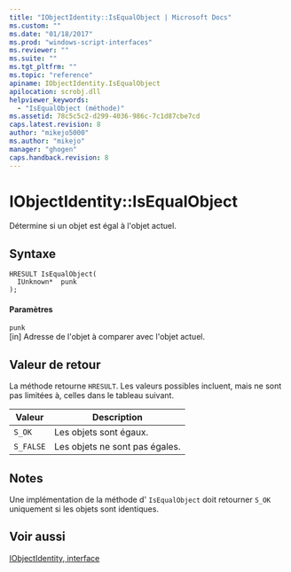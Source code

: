 ```yaml
---
title: "IObjectIdentity::IsEqualObject | Microsoft Docs"
ms.custom: ""
ms.date: "01/18/2017"
ms.prod: "windows-script-interfaces"
ms.reviewer: ""
ms.suite: ""
ms.tgt_pltfrm: ""
ms.topic: "reference"
apiname: IObjectIdentity.IsEqualObject
apilocation: scrobj.dll
helpviewer_keywords: 
  - "IsEqualObject (méthode)"
ms.assetid: 78c5c5c2-d299-4036-986c-7c1d87cbe7cd
caps.latest.revision: 8
author: "mikejo5000"
ms.author: "mikejo"
manager: "ghogen"
caps.handback.revision: 8
---
```

# IObjectIdentity::IsEqualObject
Détermine si un objet est égal à l'objet actuel.  
  
## Syntaxe  
  
```  
HRESULT IsEqualObject(  
  IUnknown*  punk  
);  
```  
  
#### Paramètres  
 `punk`  
 \[in\]  Adresse de l'objet à comparer avec l'objet actuel.  
  
## Valeur de retour  
 La méthode retourne `HRESULT`.  Les valeurs possibles incluent, mais ne sont pas limitées à, celles dans le tableau suivant.  
  
|Valeur|Description|  
|------------|-----------------|  
|`S_OK`|Les objets sont égaux.|  
|`S_FALSE`|Les objets ne sont pas égales.|  
  
## Notes  
 Une implémentation de la méthode d' `IsEqualObject` doit retourner `S_OK` uniquement si les objets sont identiques.  
  
## Voir aussi  
 [IObjectIdentity, interface](../../winscript/reference/iobjectidentity-interface.md)